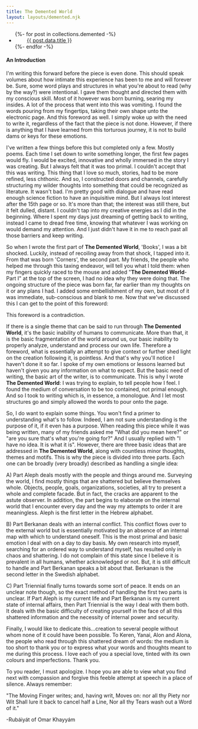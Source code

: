 ```yaml
---
title: The Demented World
layout: layouts/demented.njk
---
```


<ul id="collectionList" class="">
{%- for post in collections.demented -%}
  <li class=""><i style="margin-right:1rem;margin-left:1rem;color:#ff8c8c" class="fas fa-moon"></i><a href="{{ post.url | url }}">{{ post.data.title }}</a><i style="margin-right:1rem;margin-left:1rem;color:#ff8c8c" class="fas fa-moon"></i></li>
{%- endfor -%}
</ul>

<h4>An Introduction</h4>

I'm writing this forward before the piece is even done. This should speak volumes about how intimate this experience has been to me and will forever be. Sure, some word plays and structures in what you're about to read (why by the way?) were intentional. I gave them thought and directed them with my conscious skill. Most of it however was born burning, searing my insides. A lot of the process that went into this was vomiting. I found the words pouring from my fingertips, taking their own shape unto the electronic page. And this foreword as well. I simply woke up with the need to write it, regardless of the fact that the piece is not done. However, if there is anything that I have learned from this torturous journey, it is not to build dams or keys for these emotions.

I've written a few things before this but completed only a few. Mostly poems. Each time I set down to write something longer, the first few pages would fly. I would be excited, innovative and wholly immersed in the story I was creating. But I always felt that it was too primal. I couldn't accept that this was writing. This thing that I love so much, stories, had to be more refined, less chthonic. And so, I constructed doors and channels, carefully structuring my wilder thoughts into something that could be recognized as literature. It wasn't bad. I'm pretty good with dialogue and have read enough science fiction to have an inquisitive mind. But I always lost interest after the 15th page or so. It's more than that; the interest was still there, but it felt dulled, distant. I couldn't tap into my creative energies as I did in the beginning. Where I spent my days just dreaming of getting back to writing, instead I came to dread free time, knowing that whatever I was working on would demand my attention. And I just didn't have it in me to reach past all those barriers and keep writing.

So when I wrote the first part of **The Demented World**, 'Books', I was a bit shocked. Luckily, instead of recoiling away from that shock, I tapped into it. From that was born 'Corners', the second part. My friends, the people who helped me through this taxing endeavor, will tell you what I told them: when my fingers quickly raced to the mouse and added "**The Demented World**- Part I" at the top of the screen, I had no idea why they were doing that. The ongoing structure of the piece was born far, far earlier than my thoughts on it or any plans I had. I added some embellishment of my own, but most of it was immediate, sub-conscious and blank to me. Now that we've discussed this I can get to the point of this foreword:

This foreword is a contradiction.

If there is a single theme that can be said to run through **The Demented World**, it's the basic inability of humans to communicate. More than that, it is the basic fragmentation of the world around us, our basic inability to properly analyze, understand and process our own life. Therefore a foreword, what is essentially an attempt to give context or further shed light on the creation following it, is pointless. And that's why you'll notice I haven't done it so far. I spoke of my own emotions or lessons learned but haven't given you any information on what to expect. But the basic need of writing, the basic art of the writer, is to communicate. This is why I wrote **The Demented World**: I was trying to explain, to tell people how I feel. I found the medium of conversation to be too contained, not primal enough. And so I took to writing which is, in essence, a monologue. And I let most structures go and simply allowed the words to pour onto the page.

So, I do want to explain some things. You won't find a primer to understanding what's to follow. Indeed, I am not sure understanding is the purpose of it, if it even has a purpose. When reading this piece while it was being written, many of my friends asked me "What did you mean here?" or "are you sure that's what you're going for?" And I usually replied with "I have no idea. It is what it is". However, there are three basic ideas that are addressed in **The Demented World**, along with countless minor thoughts, themes and motifs. This is why the piece is divided into three parts. Each one can be broadly (very broadly) described as handling a single idea:

A) Part Aleph deals mostly with the people and things around me. Surveying the world, I find mostly things that are shattered but believe themselves whole. Objects, people, goals, organizations, societies, all try to present a whole and complete facade. But in fact, the cracks are apparent to the astute observer. In addition, the part begins to elaborate on the internal world that I encounter every day and the way my attempts to order it are meaningless. Aleph is the first letter in the Hebrew alphabet.

B) Part Berkanan deals with an internal conflict. This conflict flows over to the external world but is essentially motivated by an absence of an internal map with which to understand oneself. This is the most primal and basic emotion I deal with on a day to day basis. My own research into myself, searching for an ordered way to understand myself, has resulted only in chaos and shattering. I do not complain of this state since I believe it is prevalent in all humans, whether acknowledged or not. But, it is still difficult to handle and Part Berkanan speaks a bit about that.  Berkanan is the second letter in the Swedish alphabet.

C) Part Triennial finally turns towards some sort of peace. It ends on an unclear note though, so the exact method of handling the first two parts is unclear. If Part Aleph is my current life and Part Berkanan is my current state of internal affairs, then Part Triennial is the way I deal with them both. It deals with the basic difficulty of creating yourself in the face of all this shattered information and the necessity of internal power and security.

Finally, I would like to dedicate this...creation to several people without whom none of it could have been possible. To Keren, Yanai, Alon and Alona, the people who read through this shattered dream of words: the medium is too short to thank you or to express what your words and thoughts meant to me during this process. I love each of you a special love, tinted with its own colours and imperfections. Thank you.

To you reader, I must apologize. I hope you are able to view what you find next with compassion and forgive this feeble attempt at speech in a place of silence. Always remember:

"The Moving Finger writes; and, having writ,
Moves on: nor all thy Piety nor Wit
Shall lure it back to cancel half a Line,
Nor all thy Tears wash out a Word of it."

-Rubáiyát of Omar Khayyám
